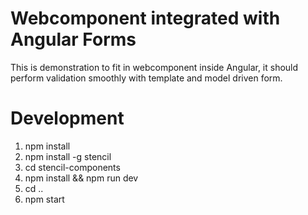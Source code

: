 # Webcomponent integrated with Angular Forms

This is demonstration to fit in webcomponent inside Angular, it should perform validation smoothly with template and model driven form.

# Development

1. npm install
2. npm install -g stencil
3. cd stencil-components
4. npm install && npm run dev
5. cd ..
6. npm start